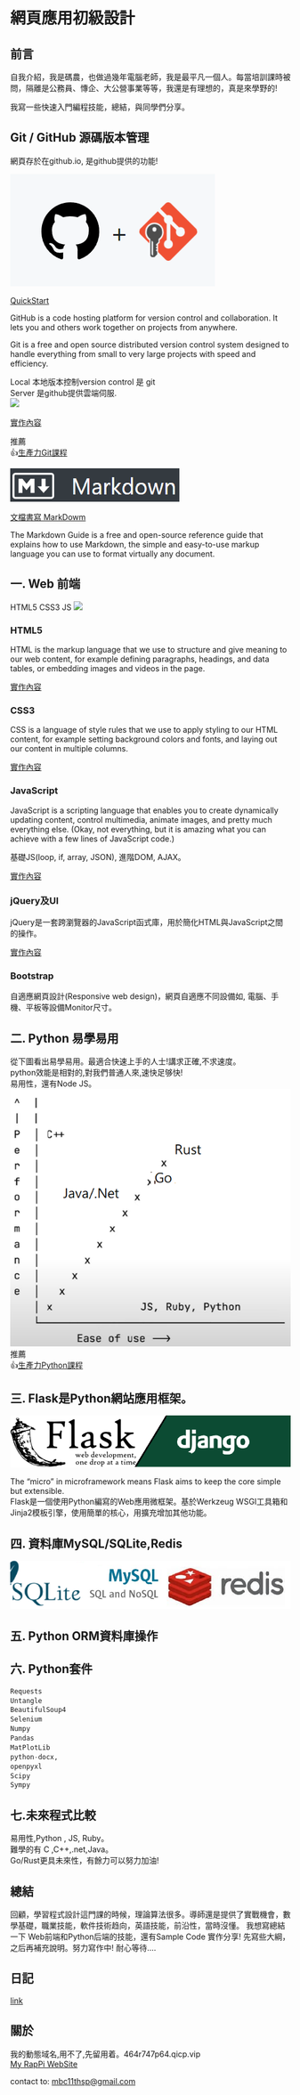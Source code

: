 # 網頁應用初級設計

## 前言

自我介紹，我是碼農，也做過幾年電腦老師，我是最平凡一個人。每當培訓課時被問，隔離是公務員、慱企、大公營事業等等，我還是有理想的，真是來學野的!

我寫一些快速入門編程技能，總結，與同學們分享。

## Git / GitHub 源碼版本管理 


網頁存於在github.io, 是github提供的功能!  

![](static/git_github.png)   

[QuickStart](https://docs.github.com/en/get-started/quickstart/hello-world)

GitHub is a code hosting platform for version control and collaboration. It lets you and others work together on projects from anywhere.

Git is a free and open source distributed version control system designed to handle everything from small to very large projects with speed and efficiency.

Local 本地版本控制version control 是 git     
Server 是github提供雲端伺服.     
![](https://git-scm.com/book/en/v2/images/distributed.png)   

[實作內容](git.html)

推薦     
👍[生產力Git課程](https://github.com/makzan/beginning-git-version-control)    


![](static/markdown.png)

[文檔書寫 MarkDowm](https://www.markdownguide.org/basic-syntax/)  

The Markdown Guide is a free and open-source reference guide that explains how to use Markdown, the simple and easy-to-use markup language you can use to format virtually any document.

## 一. Web 前端

HTML5 CSS3 JS
![](https://developer.mozilla.org/en-US/docs/Learn/JavaScript/First_steps/What_is_JavaScript/execution.png)

### HTML5

HTML is the markup language that we use to structure and give meaning to our web content, for example defining paragraphs, headings, and data tables, or embedding images and videos in the page.

[實作內容](html5.html)   

### CSS3

CSS is a language of style rules that we use to apply styling to our HTML content, for example setting background colors and fonts, and laying out our content in multiple columns.

[實作內容](css3.html)   

### JavaScript

JavaScript is a scripting language that enables you to create dynamically updating content, control multimedia, animate images, and pretty much everything else. (Okay, not everything, but it is amazing what you can achieve with a few lines of JavaScript code.)

基礎JS(loop, if, array, JSON), 進階DOM, AJAX。

[實作內容](js_ex.html)   

### jQuery及UI

jQuery是一套跨瀏覽器的JavaScript函式庫，用於簡化HTML與JavaScript之間的操作。

[實作內容](jquery_ui_ex.html)   

### Bootstrap

自適應網頁設計(Responsive web design)，網頁自適應不同設備如, 電腦、手機、平板等設備Monitor尺寸。

## 二.  Python 易學易用
從下圖看出易學易用。最適合快速上手的人士!講求正確,不求速度。  
python效能是相對的,對我們普通人來,速快足够快!  
易用性，還有Node JS。   
![ease of use python](static/rust_lang.png) 
推薦     
👍[生產力Python課程](https://github.com/makzan/Beginning-Python-Course)

## 三. Flask是Python網站應用框架。
![](static/flask_django.png)   

The “micro” in microframework means Flask aims to keep the core simple but extensible.  
Flask是一個使用Python編寫的Web應用微框架。基於Werkzeug WSGI工具箱和Jinja2模板引擎，使用簡單的核心，用擴充增加其他功能。  

## 四. 資料庫MySQL/SQLite,Redis
![](static/database_category.png)

## 五. Python ORM資料庫操作

## 六. Python套件

```python
Requests 
Untangle
BeautifulSoup4
Selenium	
Numpy 
Pandas
MatPlotLib
python-docx,
openpyxl
Scipy
Sympy
```

## 七.未來程式比較

易用性,Python , JS, Ruby。   
難學的有 C ,C++,.net,Java。  
Go/Rust更具未來性，有餘力可以努力加油!   

## 總結

回顧，學習程式設計這門課的時候，理論算法很多。導師還是提供了實戰機會，數學基礎，職業技能，軟件技術趋向，英語技能，前沿性，當時沒懂。
我想寫總結一下 Web前端和Python后端的技能，還有Sample Code 實作分享! 先寫些大綱，之后再補充說明。努力寫作中! 耐心等待....

## 日記 

[link](dairy.html)

## 關於

我的動態域名,用不了,先留用着。464r747p64.qicp.vip   
[My RapPi WebSite](http://464r747p64.qicp.vip)

contact to: mbc11thsp@gmail.com
